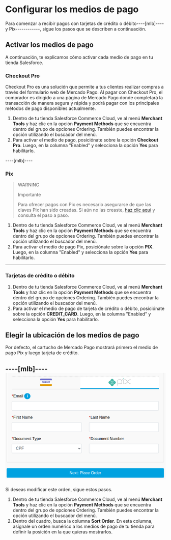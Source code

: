# Configurar los medios de pago

Para comenzar a recibir pagos con tarjetas de crédito o débito----[mlb]---- y Pix------------, sigue los pasos que se describen a continuación.

## Activar los medios de pago

A continuación, te explicamos cómo activar cada medio de pago en tu tienda Salesforce.

### Checkout Pro

Checkout Pro es una solución que permite a tus clientes realizar compras a través del formulario web de Mercado Pago. Al pagar con Checkout Pro, el comprador es dirigido a una página de Mercado Pago donde completará la transacción de manera segura y rápida y podrá pagar con los principales métodos de pago disponibles actualmente.

1. Dentro de tu tienda Salesforce Commerce Cloud, ve al menú **Merchant Tools** y haz clic en la opción **Payment Methods** que se encuentra dentro del grupo de opciones Ordering. También puedes encontrar la opción utilizando el buscador del menú.
2. Para activar el medio de pago, posiciónate sobre la opción **Checkout Pro**. Luego, en la columna "Enabled" y selecciona la opción **Yes** para habilitarlo.

----[mlb]----
### Pix

> WARNING
>
> Importante
>
> Para ofrecer pagos con Pix es necesario asegurarse de que las claves Pix han sido creadas. Si aún no las creaste, [haz clic aquí](https://www.youtube.com/watch?v=60tApKYVnkA) y consulta el paso a paso.

1. Dentro de tu tienda Salesforce Commerce Cloud, ve al menú **Merchant Tools** y haz clic en la opción **Payment Methods** que se encuentra dentro del grupo de opciones Ordering. También puedes encontrar la opción utilizando el buscador del menú.
2. Para activar el medio de pago Pix, posiciónate sobre la opción **PIX**. Luego, en la columna "Enabled" y selecciona la opción **Yes** para habilitarlo.
------------

### Tarjetas de crédito o débito

1. Dentro de tu tienda Salesforce Commerce Cloud, ve al menú **Merchant Tools** y haz clic en la opción **Payment Methods** que se encuentra dentro del grupo de opciones Ordering. También puedes encontrar la opción utilizando el buscador del menú.
2. Para activar el medio de pago de tarjeta de crédito o débito, posiciónate sobre la opción **CREDIT_CARD**. Luego, en la columna "Enabled" y selecciona la opción **Yes** para habilitarlo.

## Elegir la ubicación de los medios de pago

Por defecto, el cartucho de Mercado Pago mostrará primero el medio de pago Pix y luego tarjeta de crédito. 

----[mlb]----
![payment-methods](/images/salesforce/payment-methods.png)
------------

Si deseas modificar este orden, sigue estos pasos.

1. Dentro de tu tienda Salesforce Commerce Cloud, ve al menú **Merchant Tools** y haz clic en la opción **Payment Methods** que se encuentra dentro del grupo de opciones Ordering. También puedes encontrar la opción utilizando el buscador del menú.
2. Dentro del cuadro, busca la columna **Sort Order**. En esta columna, asígnale un orden numérico a los medios de pago de tu tienda para definir la posición en la que quieras mostrarlos. 

